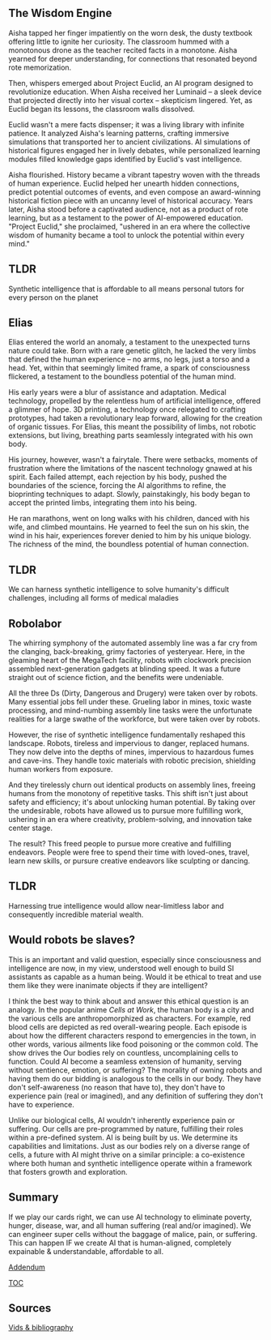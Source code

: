 ## The Wisdom Engine

Aisha tapped her finger impatiently on the worn desk, the dusty textbook offering little to ignite her curiosity. The classroom hummed with a monotonous drone as the teacher recited facts in a monotone. Aisha yearned for deeper understanding, for connections that resonated beyond rote memorization.

Then, whispers emerged about Project Euclid, an AI program designed to revolutionize education. When Aisha received her Luminaid – a sleek device that projected directly into her visual cortex – skepticism lingered. Yet, as Euclid began its lessons, the classroom walls dissolved.

Euclid wasn't a mere facts dispenser; it was a living library with infinite patience. It analyzed Aisha's learning patterns, crafting immersive simulations that transported her to ancient civilizations. AI simulations of historical figures engaged her in lively debates, while personalized learning modules filled knowledge gaps identified by Euclid's vast intelligence.

Aisha flourished. History became a vibrant tapestry woven with the threads of human experience. Euclid helped her unearth hidden connections, predict potential outcomes of events, and even compose an award-winning historical fiction piece with an uncanny level of historical accuracy. Years later, Aisha stood before a captivated audience, not as a product of rote learning, but as a testament to the power of AI-empowered education. "Project Euclid," she proclaimed, "ushered in an era where the collective wisdom of humanity became a tool to unlock the potential within every mind." 

## TLDR 
Synthetic intelligence that is affordable to all means personal tutors for every person on the planet

## Elias
Elias entered the world an anomaly, a testament to the unexpected turns nature could take. Born with a rare genetic glitch, he lacked the very limbs that defined the human experience – no arms, no legs, just a torso and a head. Yet, within that seemingly limited frame, a spark of consciousness flickered, a testament to the boundless potential of the human mind.

His early years were a blur of assistance and adaptation. Medical technology, propelled by the relentless hum of artificial intelligence, offered a glimmer of hope. 3D printing, a technology once relegated to crafting prototypes, had taken a revolutionary leap forward, allowing for the creation of organic tissues. For Elias, this meant the possibility of limbs, not robotic extensions, but living, breathing parts seamlessly integrated with his own body.

His journey, however, wasn't a fairytale. There were setbacks, moments of frustration where the limitations of the nascent technology gnawed at his spirit. Each failed attempt, each rejection by his body, pushed the boundaries of the science, forcing the AI algorithms to refine, the bioprinting techniques to adapt. Slowly, painstakingly, his body began to accept the printed limbs, integrating them into his being.

He ran marathons, went on long walks with his children, danced with his wife, and climbed mountains. He yearned to feel the sun on his skin, the wind in his hair, experiences forever denied to him by his unique biology. The richness of the mind, the boundless potential of human connection.

## TLDR
We can harness synthetic intelligence to solve humanity's difficult challenges, including all forms of medical maladies

## Robolabor
The whirring symphony of the automated assembly line was a far cry from the clanging, back-breaking, grimy factories of yesteryear. Here, in the gleaming heart of the MegaTech facility, robots with clockwork precision assembled next-generation gadgets at blinding speed.  It was a future straight out of science fiction, and the benefits were undeniable.

All the three Ds (Dirty, Dangerous and Drugery) were taken over by robots.
Many essential jobs fell under these. Grueling labor in mines, toxic waste processing, and mind-numbing assembly line tasks were the unfortunate realities for a large swathe of the workforce, but were taken over by robots.  

However, the rise of synthetic intelligence fundamentally reshaped this landscape. Robots, tireless and impervious to danger, replaced humans.  They now delve into the depths of mines, impervious to hazardous fumes and cave-ins.  They handle toxic materials with robotic precision, shielding human workers from exposure.

And they tirelessly churn out identical products on assembly lines, freeing humans from the monotony of repetitive tasks. This shift isn't just about safety and efficiency; it's about unlocking human potential. By taking over the undesirable, robots have allowed us to pursue more fulfilling work, ushering in an era where creativity, problem-solving, and innovation take center stage. 

The result? This freed people to pursue more creative and fulfilling endeavors.  People were free to spend their time with loved-ones, travel, learn new skills, or pursure creative endeavors like sculpting or dancing.

## TLDR
Harnessing true intelligence would allow near-limitless labor and consequently incredible material wealth.

## Would robots be slaves?

This is an important and valid question, especially since consciousness and intelligence are now, in my view, understood well enough to build SI assistants as capable as a human being. Would it be ethical to treat and use them like they were inanimate objects if they are intelligent?

I think the best way to think about and answer this ethical question is an analogy. In the popular anime *Cells at Work*, the human body is a city and the various cells are anthropomorphized as characters. For example, red blood cells are depicted as red overall-wearing people. Each episode is about how the different characters respond to emergencies in the town, in other words, various ailments like food poisoning or the common cold. The show drives the Our bodies rely on countless, uncomplaining cells to function. Could AI become a seamless extension of humanity, serving without sentience, emotion, or suffering? The morality of owning robots and having them do our bidding is analogous to the cells in our body. They have don't self-awareness (no reason that have to), they don't have to experience pain (real or imagined), and any definition of suffering they don't have to experience.

Unlike our biological cells, AI wouldn't inherently experience pain or suffering. Our cells are pre-programmed by nature, fulfilling their roles within a pre-defined system.  AI is being built by us. We determine its capabilities and limitations. 
Just as our bodies rely on a diverse range of cells, a future with AI might thrive on a similar principle: a co-existence where both human and synthetic intelligence operate within a framework that fosters growth and exploration. 



## Summary
If we play our cards right, we can use AI technology to eliminate poverty, hunger, disease, war, and all human suffering (real and/or imagined). We can engineer super cells without the baggage of malice, pain, or suffering. This can happen IF we create AI that is human-aligned, completely expainable & understandable, affordable to all.

[Addendum](https://pebreo.github.io/begin/addendum.html)

[TOC](https://pebreo.github.io/)

## Sources
[Vids & bibliography](https://pebreo.github.io/begin/sources.html)

